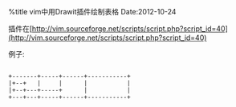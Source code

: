 %title vim中用Drawit插件绘制表格
Date:2012-10-24

插件在[http://vim.sourceforge.net/scripts/script.php?script_id=40](http://vim.sourceforge.net/scripts/script.php?script_id=40)

例子:

```

+-------+-----+------+-----------+
|+--+   |     |      |           |
|+--+---+-----+      |           |
+---+---+-----+------+-----------+
```

